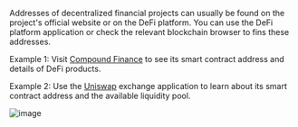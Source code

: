 Addresses of decentralized financial projects can usually be found on the project's official website or on the DeFi platform. You can use the DeFi platform application or check the relevant blockchain browser to fins these addresses.

Example 1: Visit [Compound Finance](https://compound.finance/) to see its smart contract address and details of DeFi products.

Example 2: Use the [Uniswap](https://uniswap.org/) exchange application to learn about its smart contract address and the available liquidity pool.

![image](https://docs.codatta.io/~gitbook/image?url=https%3A%2F%2F1881594289-files.gitbook.io%2F%7E%2Ffiles%2Fv0%2Fb%2Fgitbook-x-prod.appspot.com%2Fo%2Fspaces%252F1R7hte14lgxgSWN8B4ik%252Fuploads%252Fjt3FWehWYW6NXPfJ5XYw%252Fimage.png%3Falt%3Dmedia%26token%3D742930a4-3a81-40c7-b9ba-2ec75ef84fce&width=768&dpr=4&quality=100&sign=9ad7ec74&sv=1)
